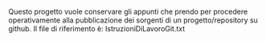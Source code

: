 Questo progetto vuole conservare gli appunti che prendo per procedere operativamente alla pubblicazione dei sorgenti di un progetto/repository su github.
Il file di riferimento è:
IstruzioniDiLavoroGit.txt
